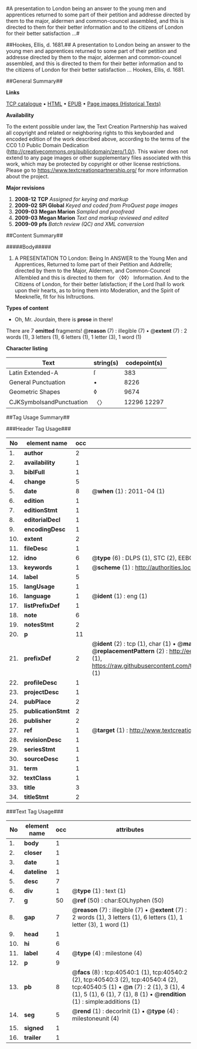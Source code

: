 #A presentation to London being an answer to the young men and apprentices returned to some part of their petition and addresse directed by them to the major, aldermen and common-councel assembled, and this is directed to them for their better information and to the citizens of London for their better satisfaction ...#

##Hookes, Ellis, d. 1681.##
A presentation to London being an answer to the young men and apprentices returned to some part of their petition and addresse directed by them to the major, aldermen and common-councel assembled, and this is directed to them for their better information and to the citizens of London for their better satisfaction ...
Hookes, Ellis, d. 1681.

##General Summary##

**Links**

[TCP catalogue](http://www.ota.ox.ac.uk/tcp/)  • 
[HTML](http://tei.it.ox.ac.uk/tcp/Texts-HTML/free/A44/A44362.html)  • 
[EPUB](http://tei.it.ox.ac.uk/tcp/Texts-EPUB/free/A44/A44362.epub) • 
[Page images (Historical Texts)](https://historicaltexts.jisc.ac.uk/eebo-07934054e)

**Availability**

To the extent possible under law, the Text Creation Partnership has waived all copyright and related or neighboring rights to this keyboarded and encoded edition of the work described above, according to the terms of the CC0 1.0 Public Domain Dedication (http://creativecommons.org/publicdomain/zero/1.0/). This waiver does not extend to any page images or other supplementary files associated with this work, which may be protected by copyright or other license restrictions. Please go to https://www.textcreationpartnership.org/ for more information about the project.

**Major revisions**

1. __2008-12__ __TCP__ *Assigned for keying and markup*
1. __2009-02__ __SPi Global__ *Keyed and coded from ProQuest page images*
1. __2009-03__ __Megan Marion__ *Sampled and proofread*
1. __2009-03__ __Megan Marion__ *Text and markup reviewed and edited*
1. __2009-09__ __pfs__ *Batch review (QC) and XML conversion*

##Content Summary##

#####Body#####

1. A PRESENTATION TO London: Being In ANSWER to the Young Men and Apprentices, Returned to ſome part of their Petition and Addreſſe; directed by them to the Major, Aldermen, and Common-Councel Aſſembled and this is directed to them for 〈◊◊〉 Information. And to the Citizens of London, for their better ſatisfaction; if the Lord ſhall ſo work upon their hearts, as to bring them into Moderation, and the Spirit of Meekneſſe, fit for his Inſtructions.

**Types of content**

  * Oh, Mr. Jourdain, there is **prose** in there!

There are 7 **omitted** fragments! 
 @__reason__ (7) : illegible (7)  •  @__extent__ (7) : 2 words (1), 3 letters (1), 6 letters (1), 1 letter (3), 1 word (1)

**Character listing**


|Text|string(s)|codepoint(s)|
|---|---|---|
|Latin Extended-A|ſ|383|
|General Punctuation|•|8226|
|Geometric Shapes|◊|9674|
|CJKSymbolsandPunctuation|〈〉|12296 12297|

##Tag Usage Summary##

###Header Tag Usage###

|No|element name|occ|attributes|
|---|---|---|---|
|1.|__author__|2||
|2.|__availability__|1||
|3.|__biblFull__|1||
|4.|__change__|5||
|5.|__date__|8| @__when__ (1) : 2011-04 (1)|
|6.|__edition__|1||
|7.|__editionStmt__|1||
|8.|__editorialDecl__|1||
|9.|__encodingDesc__|1||
|10.|__extent__|2||
|11.|__fileDesc__|1||
|12.|__idno__|6| @__type__ (6) : DLPS (1), STC (2), EEBO-CITATION (1), OCLC (1), VID (1)|
|13.|__keywords__|1| @__scheme__ (1) : http://authorities.loc.gov/ (1)|
|14.|__label__|5||
|15.|__langUsage__|1||
|16.|__language__|1| @__ident__ (1) : eng (1)|
|17.|__listPrefixDef__|1||
|18.|__note__|6||
|19.|__notesStmt__|2||
|20.|__p__|11||
|21.|__prefixDef__|2| @__ident__ (2) : tcp (1), char (1)  •  @__matchPattern__ (2) : ([0-9\-]+):([0-9IVX]+) (1), (.+) (1)  •  @__replacementPattern__ (2) : http://eebo.chadwyck.com/downloadtiff?vid=$1&page=$2 (1), https://raw.githubusercontent.com/textcreationpartnership/Texts/master/tcpchars.xml#$1 (1)|
|22.|__profileDesc__|1||
|23.|__projectDesc__|1||
|24.|__pubPlace__|2||
|25.|__publicationStmt__|2||
|26.|__publisher__|2||
|27.|__ref__|1| @__target__ (1) : http://www.textcreationpartnership.org/docs/. (1)|
|28.|__revisionDesc__|1||
|29.|__seriesStmt__|1||
|30.|__sourceDesc__|1||
|31.|__term__|1||
|32.|__textClass__|1||
|33.|__title__|3||
|34.|__titleStmt__|2||


###Text Tag Usage###

|No|element name|occ|attributes|
|---|---|---|---|
|1.|__body__|1||
|2.|__closer__|1||
|3.|__date__|1||
|4.|__dateline__|1||
|5.|__desc__|7||
|6.|__div__|1| @__type__ (1) : text (1)|
|7.|__g__|50| @__ref__ (50) : char:EOLhyphen (50)|
|8.|__gap__|7| @__reason__ (7) : illegible (7)  •  @__extent__ (7) : 2 words (1), 3 letters (1), 6 letters (1), 1 letter (3), 1 word (1)|
|9.|__head__|1||
|10.|__hi__|6||
|11.|__label__|4| @__type__ (4) : milestone (4)|
|12.|__p__|9||
|13.|__pb__|8| @__facs__ (8) : tcp:40540:1 (1), tcp:40540:2 (2), tcp:40540:3 (2), tcp:40540:4 (2), tcp:40540:5 (1)  •  @__n__ (7) : 2 (1), 3 (1), 4 (1), 5 (1), 6 (1), 7 (1), 8 (1)  •  @__rendition__ (1) : simple:additions (1)|
|14.|__seg__|5| @__rend__ (1) : decorInit (1)  •  @__type__ (4) : milestoneunit (4)|
|15.|__signed__|1||
|16.|__trailer__|1||
